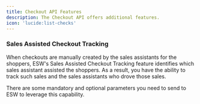 ```yaml
---
title: Checkout API Features
description: The Checkout API offers additional features.
icon: 'lucide:list-checks'
---
```


### Sales Assisted Checkout Tracking

<section class="space-y-4 text-sm text-neutral-800 dark:text-neutral-200">
  <p>
    When checkouts are manually created by the sales assistants for the shoppers, 
    ESW's <span class="font-medium">Sales Assisted Checkout Tracking</span> feature identifies which sales assistant assisted the shoppers.
    As a result, you have the ability to track such sales and the sales assistants who drove those sales.
  </p>
  <p>
    There are some <span class="font-medium">mandatory</span> and <span class="font-medium">optional</span> parameters you need to send to ESW to leverage this capability.
  </p>
</section>

